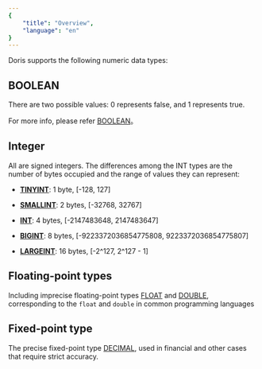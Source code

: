 ```yaml
---
{
    "title": "Overview",
    "language": "en"
}
---
```


<!--
Licensed to the Apache Software Foundation (ASF) under one
or more contributor license agreements.  See the NOTICE file
distributed with this work for additional information
regarding copyright ownership.  The ASF licenses this file
to you under the Apache License, Version 2.0 (the
"License"); you may not use this file except in compliance
with the License.  You may obtain a copy of the License at

  http://www.apache.org/licenses/LICENSE-2.0

Unless required by applicable law or agreed to in writing,
software distributed under the License is distributed on an
"AS IS" BASIS, WITHOUT WARRANTIES OR CONDITIONS OF ANY
KIND, either express or implied.  See the License for the
specific language governing permissions and limitations
under the License.
-->



Doris supports the following numeric data types:

## BOOLEAN

There are two possible values: 0 represents false, and 1 represents true.

For more info, please refer [BOOLEAN](../numeric/BOOLEAN.md)。

## Integer

All are signed integers. The differences among the INT types are the number of bytes occupied and the range of values they can represent:

- **[TINYINT](../numeric/TINYINT.md)**: 1 byte, [-128, 127]

- **[SMALLINT](../numeric/SMALLINT.md)**: 2 bytes, [-32768, 32767]

- **[INT](../numeric/INT.md)**: 4 bytes, [-2147483648, 2147483647]

- **[BIGINT](../numeric/BIGINT.md)**: 8 bytes, [-9223372036854775808, 9223372036854775807]

- **[LARGEINT](../numeric/LARGEINT.md)**: 16 bytes, [-2^127, 2^127 - 1]


## Floating-point types


Including imprecise floating-point types [FLOAT](../numeric/FLOAT.md) and [DOUBLE](../numeric/DOUBLE.md), corresponding to the `float` and `double` in common programming languages

## Fixed-point type

The precise fixed-point type [DECIMAL](../numeric/DECIMAL.md), used in financial and other cases that require strict accuracy.